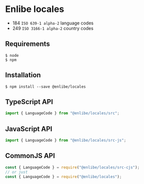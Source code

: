 # Enlibe locales

- 184 `ISO 639-1 alpha-2` language codes
- 249 `ISO 3166-1 alpha-2` country codes

## Requirements

```console
$ node
$ npm
```

## Installation

```console
$ npm install --save @enlibe/locales
```

## TypeScript API

```typescript
import { LanguageCode } from "@enlibe/locales/src";
```

## JavaScript API

```javascript
import { LanguageCode } from "@enlibe/locales/src-js";
```

## CommonJS API

```javascript
const { LanguageCode } = require("@enlibe/locales/src-cjs");
// or just
const { LanguageCode } = require("@enlibe/locales");
```
